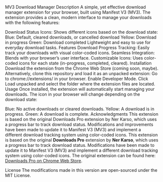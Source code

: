 MV3 Download Manager
Description
A simple, yet effective download manager extension for your browser, built using Manifest V3 (MV3). The extension provides a clean, modern interface to manage your downloads with the following features:

Download Status Icons: Shows different icons based on the download state:
Blue: Default, cleared downloads, or cancelled download
Yellow: Download in progress
Green: Download completed
Lightweight and easy to use for everyday download tasks.
Features
Download Progress Tracking: Easily track your downloads with visual color-coded icons.
Seamless Integration: Blends with your browser’s user interface.
Customizable Icons: Uses color-coded icons for each state (in-progress, completed, cleared).
Installation
Download the extension from the Chrome Web Store (coming soon, maybe).
Alternatively, clone this repository and load it as an unpacked extension:
Go to chrome://extensions/ in your browser.
Enable Developer Mode.
Click Load unpacked and select the folder where the extension files are located.
Usage
Once installed, the extension will automatically start managing your downloads. The icon in your browser will change depending on the download state:

Blue: No active downloads or cleared downloads.
Yellow: A download is in progress.
Green: A download is complete.
Acknowledgments
This extension is based on the original Downloads Pro extension by Ner Karso, which uses a progress bar to track download status. Modifications and improvements have been made to update it to Manifest V3 (MV3) and implement a different download tracking system using color-coded icons. This extension is based on the original **Downloads Pro** extension by **Ner Karso**, which uses a progress bar to track download status. Modifications have been made to update it to Manifest V3 (MV3) and implement a different download tracking system using color-coded icons. The original extension can be found here: [Downloads Pro on Chrome Web Store](https://chromewebstore.google.com/detail/downloads-pro/lhhocifdmhogpekeppdjamkelohahbop).


License
The modifications made in this version are open-sourced under the MIT License.